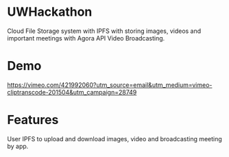 # UWHackathon
Cloud File Storage system with IPFS with storing images, videos and important meetings with Agora API Video Broadcasting.

# Demo
https://vimeo.com/421992060?utm_source=email&utm_medium=vimeo-cliptranscode-201504&utm_campaign=28749



# Features

User IPFS to upload and download images, video and broadcasting meeting by app.

